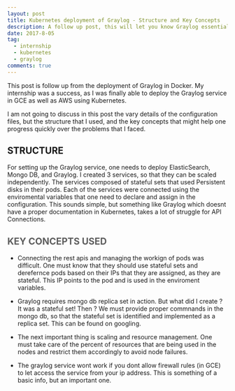 ```yaml
---
layout: post
title: Kubernetes deployment of Graylog - Structure and Key Concepts
description: A follow up post, this will let you know Graylog essential details required to run in Kubernetes. Lets Start !
date: 2017-8-05
tag:
  - internship
  - kubernetes
  - graylog
comments: true
---
```


This post is follow up from the deployment of Graylog in Docker.
My internship was a success, as I was finally able to deploy the Graylog service in GCE as well as AWS using Kubernetes.

I am not going to discuss in this post the vary details of the configuration files, but the structure that I used, and the key concepts that might help one progress quickly over the problems that I faced.

## STRUCTURE

For setting up the Graylog service, one needs to deploy ElasticSearch, Mongo DB, and Graylog. I created 3 services, so that they can be scaled independently. The services composed of stateful sets that used Persistent disks in their pods. Each of the services were connected using the enviromental variables that one need to declare and assign in the configuration. This sounds simple, but something like Graylog which doesnt have a proper documentation in Kubernetes, takes a lot of struggle for API Connections.

## <span style="color:#5E5E5E">KEY CONCEPTS USED</span>

* Connecting the rest apis and managing the workign of pods was difficult. One must know that they should use stateful sets and derefernce pods based on their IPs that they are assigned, as they are  stateful. This IP points to the pod and is used in the enviroment variables.

* Graylog requires mongo db replica set in action. But what did I create ? It was a stateful set! Then ? We must provide proper commnands in the mongo db, so that the stateful set is identified and implemented as a replica set. This can be found on googling.

* The next important thing is scaling and resource management. One must take care of the percent of resources that are being used in the nodes and restrict them accordingly to avoid node failures. 

* The graylog service wont work if you dont allow firewall rules (in GCE) to let access the service from your ip address. This is something of a basic info, but an important one. 



